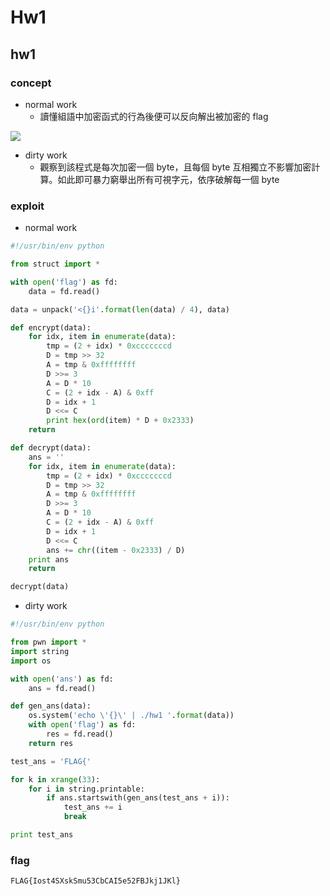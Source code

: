 # Hw1

## hw1

### concept

- normal work
    - 讀懂組語中加密函式的行為後便可以反向解出被加密的 flag

![](https://i.imgur.com/q3Egxm4.png)

- dirty work
    - 觀察到該程式是每次加密一個 byte，且每個 byte 互相獨立不影響加密計算。如此即可暴力窮舉出所有可視字元，依序破解每一個 byte

### exploit

- normal work

```python
#!/usr/bin/env python

from struct import *

with open('flag') as fd: 
    data = fd.read()

data = unpack('<{}i'.format(len(data) / 4), data)

def encrypt(data):
    for idx, item in enumerate(data):
        tmp = (2 + idx) * 0xcccccccd
        D = tmp >> 32
        A = tmp & 0xffffffff
        D >>= 3
        A = D * 10
        C = (2 + idx - A) & 0xff
        D = idx + 1 
        D <<= C
        print hex(ord(item) * D + 0x2333)
    return

def decrypt(data):
    ans = ''
    for idx, item in enumerate(data):
        tmp = (2 + idx) * 0xcccccccd
        D = tmp >> 32
        A = tmp & 0xffffffff
        D >>= 3
        A = D * 10
        C = (2 + idx - A) & 0xff
        D = idx + 1 
        D <<= C
        ans += chr((item - 0x2333) / D)
    print ans 
    return

decrypt(data)
```

- dirty work

```python
#!/usr/bin/env python

from pwn import *
import string
import os

with open('ans') as fd: 
    ans = fd.read()

def gen_ans(data):
    os.system('echo \'{}\' | ./hw1 '.format(data))
    with open('flag') as fd: 
        res = fd.read()
    return res 

test_ans = 'FLAG{'

for k in xrange(33):
    for i in string.printable:
        if ans.startswith(gen_ans(test_ans + i)):
            test_ans += i
            break

print test_ans
```

### flag

```FLAG{Iost4SXskSmu53CbCAI5e52FBJkj1JKl}```
